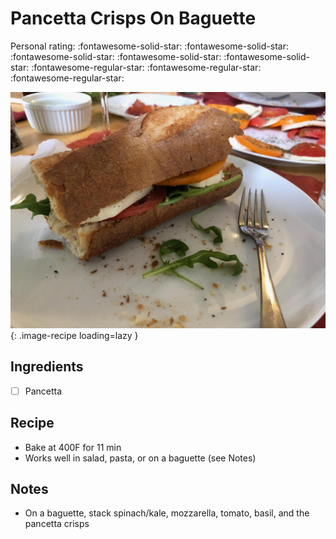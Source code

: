 <!-- Needs Manual Review -->

# Pancetta Crisps On Baguette

<!-- rating=2; (User can specify rating on scale of 1-5) -->
<!-- AUTO-UserRating -->
Personal rating: :fontawesome-solid-star: :fontawesome-solid-star: :fontawesome-solid-star: :fontawesome-solid-star: :fontawesome-solid-star: :fontawesome-regular-star: :fontawesome-regular-star: :fontawesome-regular-star:
<!-- /AUTO-UserRating -->

<!-- name_image=pancetta_crisps_on_baguette.jpeg; (User can specify image name) -->
<!-- AUTO-Image -->
![pancetta_crisps_on_baguette.jpeg](./pancetta_crisps_on_baguette.jpeg){: .image-recipe loading=lazy }
<!-- /AUTO-Image -->

## Ingredients

* [ ] Pancetta

## Recipe

* Bake at 400F for 11 min
* Works well in salad, pasta, or on a baguette (see Notes)

## Notes

* On a baguette, stack spinach/kale, mozzarella, tomato, basil, and the pancetta crisps
